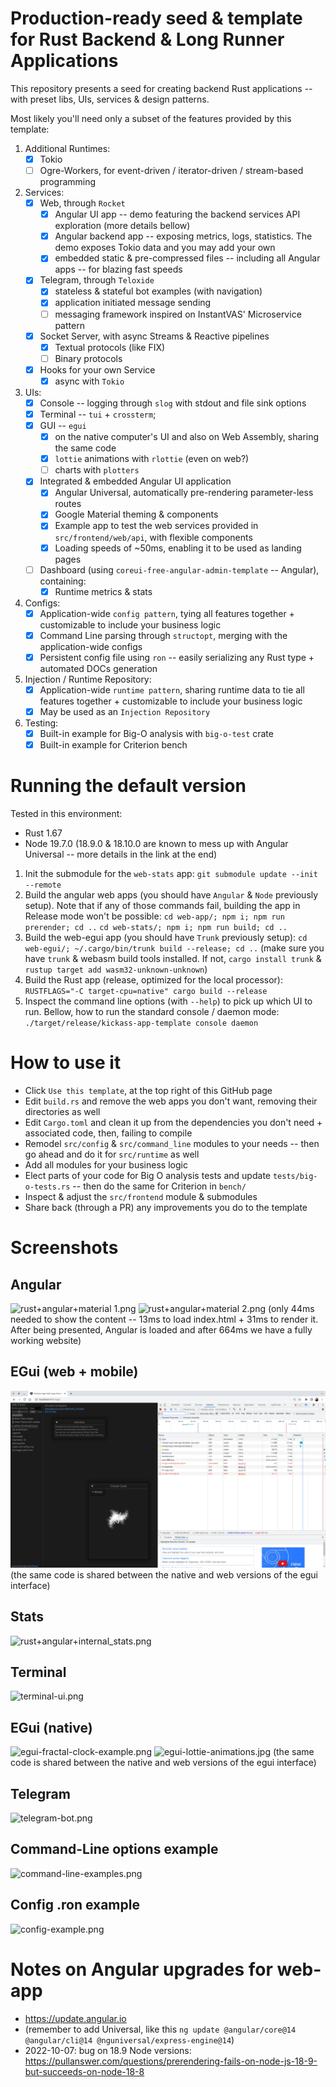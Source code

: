 # Production-ready seed & template for Rust Backend & Long Runner Applications

This repository presents a seed for creating backend Rust applications -- with preset libs, UIs, services & design patterns.

Most likely you'll need only a subset of the features provided by this template:
   1. Additional Runtimes:
      - [X] Tokio
      - [ ] Ogre-Workers, for event-driven / iterator-driven / stream-based programming
   2. Services:
      - [X] Web, through `Rocket`
         - [X] Angular UI app -- demo featuring the backend services API exploration (more details bellow)
         - [X] Angular backend app -- exposing metrics, logs, statistics. The demo exposes Tokio data and you may add your own
         - [X] embedded static & pre-compressed files -- including all Angular apps -- for blazing fast speeds
      - [X] Telegram, through `Teloxide`
         - [X] stateless & stateful bot examples (with navigation)
         - [X] application initiated message sending
         - [ ] messaging framework inspired on InstantVAS' Microservice pattern
      - [X] Socket Server, with async Streams & Reactive pipelines
         - [X] Textual protocols (like FIX)
         - [ ] Binary protocols
      - [X] Hooks for your own Service
         - [X] async with `Tokio`
   3. UIs:
      - [X] Console -- logging through `slog` with stdout and file sink options
      - [X] Terminal --  `tui` + `crossterm`;
      - [X] GUI -- `egui`
         - [X] on the native computer's UI and also on Web Assembly, sharing the same code
         - [X] `lottie` animations with `rlottie` (even on web?)
         - [ ] charts with `plotters`
      - [X] Integrated & embedded Angular UI application
         - [X] Angular Universal, automatically pre-rendering parameter-less routes
         - [X] Google Material theming & components
         - [X] Example app to test the web services provided in `src/frontend/web/api`, with flexible components
         - [X] Loading speeds of ~50ms, enabling it to be used as landing pages
      - [ ] Dashboard (using `coreui-free-angular-admin-template` -- Angular), containing:
         - [X] Runtime metrics & stats
   4. Configs:
      - [X] Application-wide `config pattern`, tying all features together + customizable to include your business logic
      - [X] Command Line parsing through `structopt`, merging with the application-wide configs
      - [X] Persistent config file using `ron` -- easily serializing any Rust type + automated DOCs generation
   5. Injection / Runtime Repository:
      - [X] Application-wide `runtime pattern`, sharing runtime data to tie all features together + customizable to include your business logic
      - [X] May be used as an `Injection Repository`
   6. Testing:
      - [X] Built-in example for Big-O analysis with `big-o-test` crate
      - [X] Built-in example for Criterion bench

# Running the default version

Tested in this environment:
   * Rust 1.67
   * Node 19.7.0 (18.9.0 & 18.10.0 are known to mess up with Angular Universal -- more details in the link at the end)

   1) Init the submodule for the `web-stats` app:
       ```git submodule update --init --remote```
   2) Build the angular web apps (you should have `Angular` & `Node` previously setup). Note that if any of those commands fail, building the app in Release mode won't be possible:
       ```cd web-app/; npm i; npm run prerender; cd ..```
       ```cd web-stats/; npm i; npm run build; cd ..```
   3) Build the web-egui app (you should have `Trunk` previously setup):
       ```cd web-egui/; ~/.cargo/bin/trunk build --release; cd ..```
       (make sure you have `trunk` & webasm build tools installed. If not, `cargo install trunk` & `rustup target add wasm32-unknown-unknown`)
   4) Build the Rust app (release, optimized for the local processor):
       ```RUSTFLAGS="-C target-cpu=native" cargo build --release```
   5) Inspect the command line options (with `--help`) to pick up which UI to run. Bellow, how to run the standard console / daemon mode:
       ```./target/release/kickass-app-template console daemon```

# How to use it

   * Click `Use this template`, at the top right of this GitHub page
   * Edit `build.rs` and remove the web apps you don't want, removing their directories as well
   * Edit `Cargo.toml` and clean it up from the dependencies you don't need + associated code, then, failing to compile
   * Remodel `src/config` & `src/command_line` modules to your needs -- then go ahead and do it for `src/runtime` as well
   * Add all modules for your business logic
   * Elect parts of your code for Big O analysis tests and update `tests/big-o-tests.rs` -- then do the same for Criterion in `bench/`
   * Inspect & adjust the `src/frontend` module & submodules
   * Share back (through a PR) any improvements you do to the template


# Screenshots

## Angular
![rust+angular+material 1.png](screenshots/rust+angular+material%201.png)
![rust+angular+material 2.png](screenshots/rust+angular+material%202.png)
(only 44ms needed to show the content -- 13ms to load index.html + 31ms to render it. After being presented, Angular is loaded and after 664ms we have a fully working website)

## EGui (web + mobile)
![egui-web.png](screenshots/egui-web.png)
(the same code is shared between the native and web versions of the egui interface)

## Stats
![rust+angular+internal_stats.png](screenshots/rust+angular+internal_stats.png)

## Terminal
![terminal-ui.png](screenshots/terminal-ui.png)

## EGui (native)
![egui-fractal-clock-example.png](screenshots/egui-fractal-clock-example.png)
![egui-lottie-animations.jpg](screenshots/egui-lottie-animations.jpg)
(the same code is shared between the native and web versions of the egui interface)

## Telegram
![telegram-bot.png](screenshots/telegram-bot.png)

## Command-Line options example
![command-line-examples.png](screenshots/command-line-examples.png)

## Config .ron example
![config-example.png](screenshots/config-example.png)


# Notes on Angular upgrades for web-app
   * https://update.angular.io
   * (remember to add Universal, like this `ng update @angular/core@14 @angular/cli@14 @nguniversal/express-engine@14`)
   * 2022-10-07: bug on 18.9 Node versions: https://pullanswer.com/questions/prerendering-fails-on-node-js-18-9-but-succeeds-on-node-18-8
